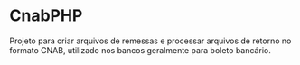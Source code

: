 CnabPHP
=======

Projeto para criar arquivos de remessas e processar arquivos de retorno no formato CNAB, utilizado nos bancos geralmente para boleto bancário.
